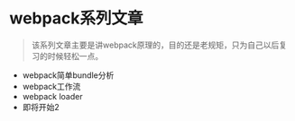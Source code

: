 # webpack系列文章
> 该系列文章主要是讲webpack原理的，目的还是老规矩，只为自己以后复习的时候轻松一点。

- webpack简单bundle分析
- webpack工作流
- webpack loader
- 即将开始2